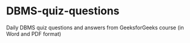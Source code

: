 # DBMS-quiz-questions
Daily DBMS quiz questions and answers from GeeksforGeeks course (in Word and PDF format)
